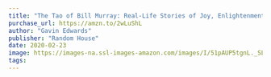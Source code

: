 ```yaml
---
title: "The Tao of Bill Murray: Real-Life Stories of Joy, Enlightenment, and Party Crashing"
purchase_url: https://amzn.to/2wLuShL
author: "Gavin Edwards"
publisher: "Random House"
date: 2020-02-23
image: https://images-na.ssl-images-amazon.com/images/I/51pAUP5tgnL._SL75_.jpg
tags:
---
```


